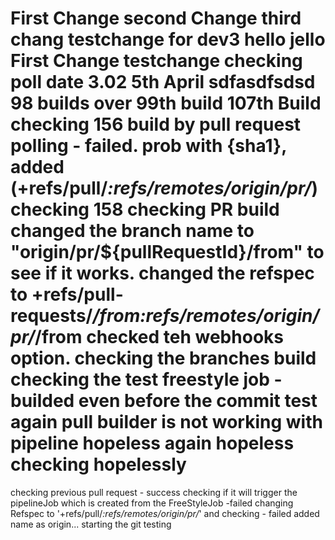 First Change
second Change
third chang
testchange
for dev3 
hello
jello
First Change
testchange 
checking poll
date
3.02 5th April
sdfasdfsdsd
98 builds over
99th build
107th Build
checking 156 build by pull request polling - failed. prob with {sha1}, added (+refs/pull/*:refs/remotes/origin/pr/*)
checking 158
checking PR build
changed the branch name to "origin/pr/${pullRequestId}/from" to see if it works.
changed the refspec to +refs/pull-requests/*/from:refs/remotes/origin/pr/*/from
checked teh webhooks option.
checking the branches build
checking the test freestyle job - builded even before the commit
test again
pull builder is not working with pipeline
hopeless
again hopeless
checking hopelessly
=======
checking previous pull request - success
checking if it will trigger the pipelineJob which is created from the FreeStyleJob -failed
changing Refspec to '+refs/pull/*:refs/remotes/origin/pr/*' and checking - failed
added name as origin...
starting the git testing
